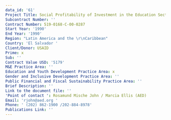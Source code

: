 ```yaml
---
data_id: '61'
Project Title: Social Profitability of Investment in the Education Sector
Subcontract Number: ''
Contract Number: 519-0168-C-00-0287
Start Year: '1990'
End Year: '1990'
Region: "Latin America and the \r\nCaribbean"
Country: 'El Salvador '
Client/Donor: USAID
Prime: x
Sub: ''
Contract Value USD: '5179'
M&E Practice Area: ''
Education and Youth Development Practice Area: x
Gender and Inclusive Development Practice Area: ''
Public Financial and Fiscal Sustainability Practice Area: ''
Brief Description: ''
Link to the document file: ''
'Point of contact ': Rosamund Mische John / Marcia Ellis (AED)
Email: 'rjohn@aed.org '
Phone: ' (202) 862-1900 /202-884-8978'
Publications Link: ''
---
```

